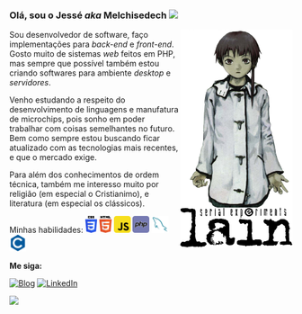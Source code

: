 ### Olá, sou o Jessé <i>aka</i> Melchisedech <img src="https://media.giphy.com/media/mGcNjsfWAjY5AEZNw6/giphy.gif" width="40"> 

<img align='right' src="lain-1.png" width="200" >

<p>
  Sou desenvolvedor de software, faço implementações para <i>back-end</i> e <i>front-end</i>. Gosto muito de sistemas <i>web</i> feitos em PHP, mas sempre que  possível também estou criando softwares para ambiente <i>desktop</i> e <i>servidores</i>.
  
  Venho estudando a respeito do desenvolvimento de linguagens e manufatura de microchips, pois sonho em poder trabalhar com coisas semelhantes no futuro. Bem como sempre estou buscando ficar atualizado com as tecnologias mais recentes, e que o mercado exige.

  Para além dos conhecimentos de ordem técnica, também me interesso muito por religião (em especial o Cristianimo), e literatura (em especial os clássicos).

  Minhas habilidades: 
    <img src="css-a.png"  height="30px" />
    <img src="html5.png"  height="30px" />
    <img src="js.png"     height="30px" />
    <img src="php.png"    height="30px" />
    <img src="mysqld.png" height="30px" />
    <img src="c.png"      height="30px" />
    
</p>


<p align="left"><b>Me siga:</b></p>

[![Blog](https://img.shields.io/badge/Blog-444444?style=for-the-badge&logo=github&logoColor=white)](https://melchisedech333.github.io/)
[![LinkedIn](https://img.shields.io/badge/LinkedIn-0077B5?style=for-the-badge&logo=linkedin&logoColor=white)](https://www.linkedin.com/in/jess%C3%A9-aka-melchisedech-724152235/)

<div>
  <a href="https://github.com/melchisedech333">
    <img height="180em" src="https://github-readme-stats.vercel.app/api?username=melchisedech333&show_icons=true&theme=tokyonight&include_all_commits=true&count_private=true" />
  </a>
</div>


